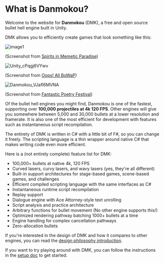 # What is Danmokou?

Welcome to the website for **Danmokou** (DMK), a free and open source bullet hell engine built in Unity. 

DMK allows you to efficiently create games that look something like this:

![image1](../images/Danmokou_Gbn8TIOqvs.jpg)

(Screenshot from [Spirits in Memetic Paradise](https://www.bulletforge.org/u/bagoum/p/dong-fang-yin-yang-zang-spirits-in-memetic-paradise))

![Unity_cPqgj6VYwv](../images/Unity_cPqgj6VYwv.jpg)

(Screenshot from [Oops! All BoWaP](https://www.bulletforge.org/u/bagoum/p/oops-all-bowap))

![Danmokou_VJafl6MVNA](../images/Danmokou_VJafl6MVNA.jpg)

(Screenshot from [Fantastic Poetry Festival](https://bagoum.itch.io/fantastic-poetry-festival))

Of the bullet hell engines you might find, Danmokou is one of the fastest, supporting over **100,000 projectiles at 4k 120 FPS**. Other engines will give you somewhere between 5,000 and 30,000 bullets at a lower resolution and framerate. It is also one of the most efficient for development with features such as instantaneous script recompilation. 

The entirety of DMK is written in C# with a little bit of F#, so you can change it freely. The scripting language is a thin wrapper around native C# that makes writing code even more efficient.

Here is a (not entirely complete) feature list for DMK:

- 100,000+ bullets at native 4k, 120 FPS
- Curved lasers, curvy lasers, and wavy lasers (yes, they're all different)
- Built-in support architectures for stage-based games, scene-based games, and challenges
- Efficient compiled scripting language with the same interfaces as C#
- Instantaneous runtime script recompilation
- Replay support
- Dialogue engine with Ace Attorney-style text unrolling
- Script analysis and practice architecture
- Arbitrary functions for bullet movement  (No other engine supports this!)
- Optimized rendering pathway batching 1000+ bullets at a time 
- Engine handling for complex cancellation pathways
- Zero-allocation bullets

If you're interested in the design of DMK and how it compares to other engines, you can read the [design philosophy introduction](t06.md).

If you want to try playing around with DMK, you can follow the instructions in the [setup doc](setup.md) to get started.

